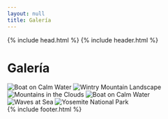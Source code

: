 ```yaml
---
layout: null
title: Galería
---
```


{% include head.html %}
{% include header.html %}
<main>
  <h1 class="titulo-1"> Galería </h1>
  <!-- Gallery -->
  <div class="galeria">
    <div class="row">
      <div class="col-lg-4 col-md-12 mb-4 mb-lg-0">
        <img src="https://mdbcdn.b-cdn.net/img/Photos/Horizontal/Nature/4-col/img%20(73).webp"
          class="w-100 shadow-1-strong rounded mb-4" alt="Boat on Calm Water"/>
        <img src="https://mdbcdn.b-cdn.net/img/Photos/Vertical/mountain1.webp"
          class="w-100 shadow-1-strong rounded mb-4" alt="Wintry Mountain Landscape" />
      </div>
      <div class="col-lg-4 mb-4 mb-lg-0">
        <img src="https://mdbcdn.b-cdn.net/img/Photos/Vertical/mountain2.webp"
          class="w-100 shadow-1-strong rounded mb-4" alt="Mountains in the Clouds" />
        <img src="https://mdbcdn.b-cdn.net/img/Photos/Horizontal/Nature/4-col/img%20(73).webp"
          class="w-100 shadow-1-strong rounded mb-4" alt="Boat on Calm Water" />
      </div>
      <div class="col-lg-4 mb-4 mb-lg-0">
        <img src="https://mdbcdn.b-cdn.net/img/Photos/Horizontal/Nature/4-col/img%20(18).webp"
          class="w-100 shadow-1-strong rounded mb-4" alt="Waves at Sea" />
        <img src="https://mdbcdn.b-cdn.net/img/Photos/Vertical/mountain3.webp"
          class="w-100 shadow-1-strong rounded mb-4" alt="Yosemite National Park" />
      </div>
    </div>
  </div>
  <!-- Gallery -->
</main>
{% include footer.html %}